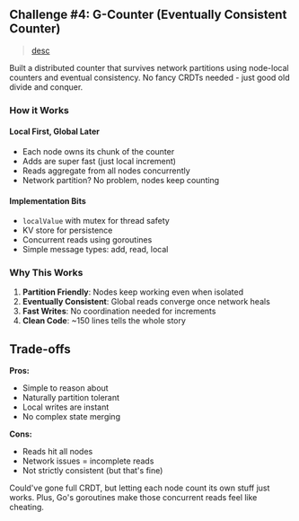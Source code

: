 ## Challenge #4: G-Counter (Eventually Consistent Counter)

> [desc](https://fly.io/dist-sys/4/)

Built a distributed counter that survives network partitions using node-local counters and eventual consistency. No fancy CRDTs needed - just good old divide and conquer.

### How it Works

#### Local First, Global Later
- Each node owns its chunk of the counter
- Adds are super fast (just local increment)
- Reads aggregate from all nodes concurrently
- Network partition? No problem, nodes keep counting

#### Implementation Bits
- `localValue` with mutex for thread safety
- KV store for persistence
- Concurrent reads using goroutines
- Simple message types: add, read, local

### Why This Works
1. **Partition Friendly**: Nodes keep working even when isolated
2. **Eventually Consistent**: Global reads converge once network heals
3. **Fast Writes**: No coordination needed for increments
4. **Clean Code**: ~150 lines tells the whole story

## Trade-offs
**Pros:**
- Simple to reason about
- Naturally partition tolerant 
- Local writes are instant
- No complex state merging

**Cons:**
- Reads hit all nodes
- Network issues = incomplete reads
- Not strictly consistent (but that's fine)

Could've gone full CRDT, but letting each node count its own stuff just works. Plus, Go's goroutines make those concurrent reads feel like cheating. 
